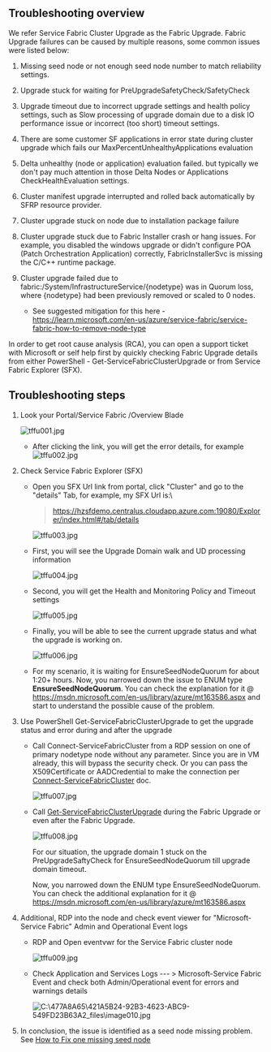 ## **Troubleshooting overview**
We refer Service Fabric Cluster Upgrade as the Fabric Upgrade. Fabric Upgrade failures can be caused by multiple reasons, some common issues were listed below:

1.  Missing seed node or not enough seed node number to match reliability settings.

2.  Upgrade stuck for waiting for PreUpgradeSafetyCheck/SafetyCheck

3.  Upgrade timeout due to incorrect upgrade settings and health policy settings, such as Slow processing of upgrade domain due to a disk IO performance issue or incorrect (too short) timeout settings.

4.  There are some customer SF applications in error state during cluster upgrade which fails our MaxPercentUnhealthyApplications evaluation

5.  Delta unhealthy (node or application) evaluation failed. but typically we don't pay much attention in those Delta Nodes or Applications CheckHealthEvaluation settings.

6.  Cluster manifest upgrade interrupted and rolled back automatically by SFRP resource provider.

7.  Cluster upgrade stuck on node due to installation package failure

8.  Cluster upgrade stuck due to Fabric Installer crash or hang issues. For example, you disabled the windows upgrade or didn\'t configure POA (Patch Orchestration Application) correctly, FabricInstallerSvc is missing the C/C++ runtime package.

9.  Cluster upgrade failed due to fabric:/System/InfrastructureService/{nodetype} was in Quorum loss, where {nodetype} had been previously removed or scaled to 0 nodes. 
     - See suggested mitigation for this here - https://learn.microsoft.com/en-us/azure/service-fabric/service-fabric-how-to-remove-node-type


In order to get root cause analysis (RCA), you can open a support ticket with Microsoft or self help first by quickly checking Fabric Upgrade details from either PowerShell - Get-ServiceFabricClusterUpgrade or from Service Fabric Explorer (SFX).

## **Troubleshooting steps**

1.  Look your Portal/Service Fabric /Overview Blade

    ![tffu001.jpg](../media/tffu001.jpg)


    - After clicking the link, you will get the error details, for example
    ![tffu002.jpg](../media/tffu002.jpg)



2.  Check Service Fabric Explorer (SFX)

    - Open you SFX Url link from portal, click \"Cluster\" and go to the \"details\" Tab, for example, my SFX Url is:\
        > <https://hzsfdemo.centralus.cloudapp.azure.com:19080/Explorer/index.html#/tab/details>

        ![tffu003.jpg](../media/tffu003.jpg)

    - First, you will see the Upgrade Domain walk and UD processing information

        ![tffu004.jpg](../media/tffu004.jpg)

    - Second, you will get the Health and Monitoring Policy and Timeout settings

        ![tffu005.jpg](../media/tffu005.jpg)

    - Finally, you will be able to see the current upgrade status and what the upgrade is working on.

        ![tffu006.jpg](../media/tffu006.jpg)

    - For my scenario, it is waiting for EnsureSeedNodeQuorum for about 1:20+ hours. Now, you narrowed down the issue to ENUM type **EnsureSeedNodeQuorum**. You can check the explanation for it @ https://msdn.microsoft.com/en-us/library/azure/mt163586.aspx and start to understand the possible cause of the problem.

3. Use PowerShell Get-ServiceFabricClusterUpgrade to get the upgrade status and error during and after the upgrade

    - Call Connect-ServiceFabricCluster from a RDP session on one of primary nodetype node without any parameter. Since you are in VM already, this will bypass the security check. Or you can pass the X509Certificate or AADCredential to make the connection per [Connect-ServiceFabricCluster](https://docs.microsoft.com/en-us/powershell/module/servicefabric/connect-servicefabriccluster?view=azureservicefabricps) doc.

        ![tffu007.jpg](../media/tffu007.jpg)

    - Call [Get-ServiceFabricClusterUpgrade](https://docs.microsoft.com/en-us/powershell/module/servicefabric/get-servicefabricclusterupgrade?view=azureservicefabricps) during the Fabric Upgrade or even after the Fabric Upgrade.

        ![tffu008.jpg](../media/tffu008.jpg)

        For our situation, the upgrade domain 1 stuck on the PreUpgradeSaftyCheck for EnsureSeedNodeQuorum till upgrade domain timeout.

        Now, you narrowed down the ENUM type EnsureSeedNodeQuorum. You can check the additional explanation for it
        @ https://msdn.microsoft.com/en-us/library/azure/mt163586.aspx

4. Additional, RDP into the node and check event viewer for \"Microsoft-Service Fabric\" Admin and Operational Event logs

    - RDP and Open eventvwr for the Service Fabric cluster node

        ![tffu009.jpg](../media/tffu009.jpg)

    - Check Application and Services Logs \-\-- \> Microsoft-Service Fabric Event and check both Admin/Operational event for errors and warnings details

        ![C:\\477A8A65\\421A5B24-92B3-4623-ABC9-549FD23B63A2\_files\\image010.jpg](../media/tffu0010.jpg)

5. In conclusion, the issue is identified as a seed node missing problem. See [How to Fix one missing seed node](How%20to%20Fix%20one%20missing%20seed%20node.md)


